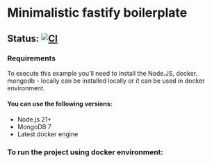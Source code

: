 # Minimalistic fastify boilerplate

## Status: [![CI](https://github.com/tryb3l/fastify-boilerplate/actions/workflows/ci.yml/badge.svg)](https://github.com/tryb3l/fastify-boilerplate/actions/workflows/ci.yml)

### Requirements

To execute this example you'll need to install the Node.JS, docker. mongodb - locally can be installed locally or it can be used in docker environment.

#### You can use the following versions:

- Node.js 21+
- MongoDB 7
- Latest docker engine

### To run the project using docker environment:
